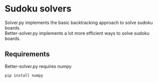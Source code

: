 # Sudoku solvers
Solver.py implements the basic backtracking approach to solve sudoku boards.\
Better-solver.py implements a lot more efficient ways to solve sudoku boards.

## Requirements
Better-solver.py requires numpy
```
pip install numpy
```
